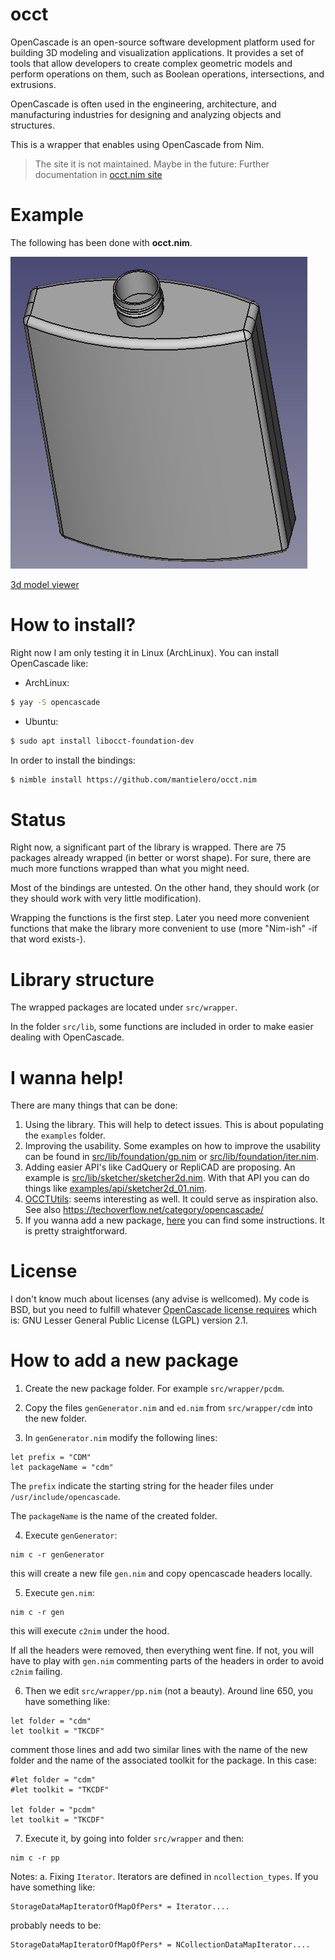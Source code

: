 # occt
OpenCascade is an open-source software development platform used for building 3D modeling and visualization applications. It provides a set of tools that allow developers to create complex geometric models and perform operations on them, such as Boolean operations, intersections, and extrusions. 

OpenCascade is often used in the engineering, architecture, and manufacturing industries for designing and analyzing objects and structures.

This is a wrapper that enables using OpenCascade from Nim.

> The site it is not maintained. Maybe in the future: Further documentation in [occt.nim site](https://mantielero.github.io/occt-site/)

# Example
The following has been done with **occt.nim**.

![](./examples/bottle.png)

[3d model viewer](https://3dviewer.net/embed.html#model=https://raw.githubusercontent.com/mantielero/occt.nim/main/examples/tutorials/occt_tutorial/bottle.stp$camera=-8.39009,-87.10222,124.60955,0.00000,0.00000,38.50000,0.00000,1.00000,0.00000,45.00000$cameramode=perspective$envsettings=fishermans_bastion,off$backgroundcolor=255,255,255,255$defaultcolor=200,200,200$edgesettings=off,0,0,0,1)


# How to install?
Right now I am only testing it in Linux (ArchLinux). You can install OpenCascade like:

- ArchLinux:
```sh
$ yay -S opencascade
``` 
- Ubuntu:
```sh
$ sudo apt install libocct-foundation-dev
```

In order to install the bindings:
```sh
$ nimble install https://github.com/mantielero/occt.nim
```


# Status
Right now, a significant part of the library is wrapped. There are 75 packages already wrapped (in better or worst shape). For sure, there are much more functions wrapped than what you might need.

Most of the bindings are untested. On the other hand, they should work (or they should work with very little modification).

Wrapping the functions is the first step. Later you need more convenient functions that make the library more convenient to use (more "Nim-ish" -if that word exists-).

# Library structure
The wrapped packages are located under `src/wrapper`.

In the folder `src/lib`, some functions are included in order to make easier dealing with OpenCascade.

# I wanna help!
There are many things that can be done:
1. Using the library. This will help to detect issues. This is about populating the `examples` folder.
2. Improving the usability. Some examples on how to improve the usability can be found in [src/lib/foundation/gp.nim](https://github.com/mantielero/occt.nim/blob/main/src/lib/foundation/gp.nimsrc/lib/foundation/gp.nim) or [src/lib/foundation/iter.nim](https://github.com/mantielero/occt.nim/blob/main/src/lib/foundation/iter.nim).
3. Adding easier API's like CadQuery or RepliCAD are proposing. An example is [src/lib/sketcher/sketcher2d.nim](https://github.com/mantielero/occt.nim/blob/main/src/lib/sketcher/sketcher2d.nim). With that API you can do things like [examples/api/sketcher2d_01.nim](https://github.com/mantielero/occt.nim/blob/main/examples/api/sketcher2d_01.nim).
4. [OCCTUtils](https://github.com/ulikoehler/OCCUtils): seems interesting as well. It could serve as inspiration also. See also https://techoverflow.net/category/opencascade/
5. If you wanna add a new package, [here](https://github.com/mantielero/occt.nim/tree/main/src/wrapper/breptools) you can find some instructions. It is pretty straightforward.

# License
I don't know much about licenses (any advise is wellcomed). My code is BSD, but you need to fulfill whatever [OpenCascade license requires](https://dev.opencascade.org/resources/licensing) which is: GNU Lesser General Public License (LGPL) version 2.1.

# How to add a new package
1. Create the new package folder. For example `src/wrapper/pcdm`.

2. Copy the files `genGenerator.nim` and `ed.nim` from `src/wrapper/cdm` into the new folder.

3. In `genGenerator.nim` modify the following lines:
```
let prefix = "CDM"
let packageName = "cdm"
```
The `prefix` indicate the starting string for the header files under `/usr/include/opencascade`.

The `packageName` is the name of the created folder.

4. Execute `genGenerator`:
```
nim c -r genGenerator
```
this will create a new file `gen.nim` and copy opencascade headers locally.

5. Execute `gen.nim`:
```
nim c -r gen
```
this will execute `c2nim` under the hood.

If all the headers were removed, then everything went fine. If not, you will have to play with `gen.nim` commenting parts of the headers in order to avoid `c2nim` failing.

6. Then we edit `src/wrapper/pp.nim` (not a beauty). Around line 650, you have something like:
```
let folder = "cdm"
let toolkit = "TKCDF"
```
comment those lines and add two similar lines with the name of the new folder and the name of the associated toolkit for the package. In this case:
```
#let folder = "cdm"
#let toolkit = "TKCDF"

let folder = "pcdm"
let toolkit = "TKCDF"
```

7. Execute it, by going into folder `src/wrapper` and then:
```
nim c -r pp
```

Notes:
a. Fixing `Iterator`. Iterators are defined in `ncollection_types`. If you have something like:
```
StorageDataMapIteratorOfMapOfPers* = Iterator....
```
probably needs to be:
```
StorageDataMapIteratorOfMapOfPers* = NCollectionDataMapIterator....
```